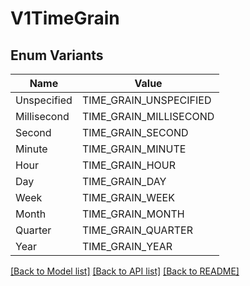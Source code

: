 # V1TimeGrain

## Enum Variants

| Name | Value |
|---- | -----|
| Unspecified | TIME_GRAIN_UNSPECIFIED |
| Millisecond | TIME_GRAIN_MILLISECOND |
| Second | TIME_GRAIN_SECOND |
| Minute | TIME_GRAIN_MINUTE |
| Hour | TIME_GRAIN_HOUR |
| Day | TIME_GRAIN_DAY |
| Week | TIME_GRAIN_WEEK |
| Month | TIME_GRAIN_MONTH |
| Quarter | TIME_GRAIN_QUARTER |
| Year | TIME_GRAIN_YEAR |


[[Back to Model list]](../README.md#documentation-for-models) [[Back to API list]](../README.md#documentation-for-api-endpoints) [[Back to README]](../README.md)


